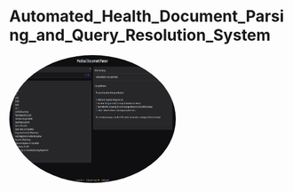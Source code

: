 # Automated_Health_Document_Parsing_and_Query_Resolution_System
<img src="demo/demo.png" alt="DEMO" style="width: 300px; height: 230px; border-radius: 50%;">


